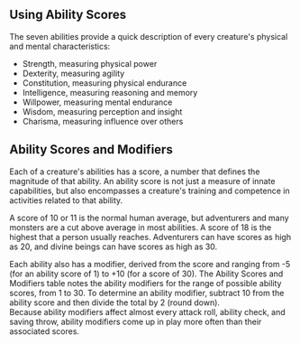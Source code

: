 ## Using Ability Scores
 
The seven abilities provide a quick description of every creature's physical and mental characteristics:

- Strength, measuring physical power
- Dexterity, measuring agility
- Constitution, measuring physical endurance
- Intelligence, measuring reasoning and memory
- Willpower, measuring mental endurance
- Wisdom, measuring perception and insight
- Charisma, measuring influence over others

## Ability Scores and Modifiers
 
Each of a creature's abilities has a score, a number that defines the magnitude of that ability. An ability score is not just a measure of innate capabilities, but also encompasses a creature's training and competence in activities related to that ability.
 
A score of 10 or 11 is the normal human average, but adventurers and many monsters are a cut above average in most abilities. A score of 18 is the highest that a person usually reaches. Adventurers can have scores as high as 20, and divine beings can have scores as high as 30.
 
Each ability also has a modifier, derived from the score and ranging from -5 (for an ability score of 1) to +10 (for a score of 30). The Ability Scores and Modifiers table notes the ability modifiers for the range of possible ability scores, from 1 to 30. To determine an ability modifier, subtract 10 from the ability score and then divide the total by 2 (round down).  
Because ability modifiers affect almost every attack roll, ability check, and saving throw, ability modifiers come up in play more often than their associated scores.